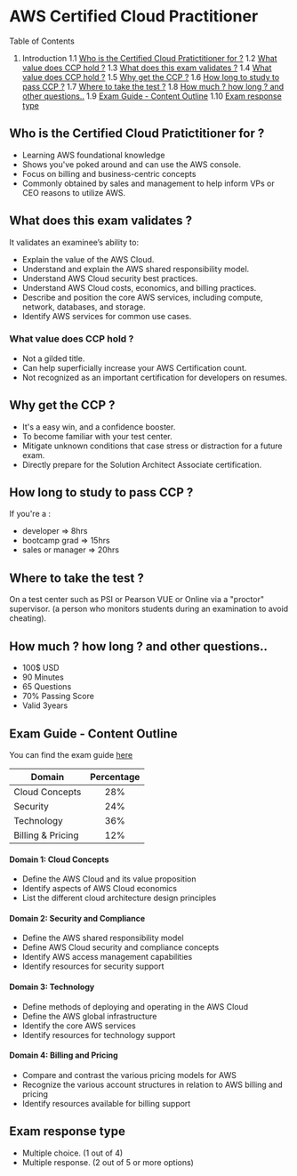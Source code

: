 # AWS Certified Cloud Practitioner
[//]: # (Current timestamp 10:00)

Table of Contents
1. Introduction
  1.1 [Who is the Certified Cloud Pratictitioner for ?](Who-is-the-Certified-Cloud-Pratictitioner-for-?)
  1.2 [What value does CCP hold ?](What-value-does-CCP-hold-?)
  1.3 [What does this exam validates ?](What-does-this-exam-validates-?)
  1.4 [What value does CCP hold ?](What-value-does-CCP-hold-?)
  1.5 [Why get the CCP ?](Why-get-the-CCP-?)
  1.6 [How long to study to pass CCP ?](How-long-to-study-to-pass-CCP-?)
  1.7 [Where to take the test ?](Where-to-take-the-test-?)
  1.8 [How much ? how long ? and other questions..](How-much-?-how-long-?-and-other-questions..)
  1.9 [Exam Guide - Content Outline](Exam-Guide---Content-Outline)
  1.10 [Exam response type](Exam-response-type)

## Who is the Certified Cloud Pratictitioner for ?
- Learning AWS foundational knowledge
- Shows you've poked around and can use the AWS console.
- Focus on billing and business-centric concepts
- Commonly obtained by sales and management to help inform VPs or CEO reasons to utilize AWS.

## What does this exam validates ?
It validates an examinee’s ability to:
- Explain the value of the AWS Cloud.
- Understand and explain the AWS shared responsibility model.
- Understand AWS Cloud security best practices.
- Understand AWS Cloud costs, economics, and billing practices.
- Describe and position the core AWS services, including compute, network, databases, and storage.
- Identify AWS services for common use cases.

### What value does CCP hold ?
- Not a gilded title.
- Can help superficially increase your AWS Certification count.
- Not recognized as an important certification for developers on resumes.

## Why get the CCP ?
- It's a easy win, and a confidence booster.
- To become familiar with your test center.
- Mitigate unknown conditions that case stress or distraction for a future exam.
- Directly prepare for the Solution Architect Associate certification.

## How long to study to pass CCP ?
If you're a :
- developer => 8hrs
- bootcamp grad => 15hrs
- sales or manager => 20hrs

## Where to take the test ?
On a test center such as PSI or Pearson VUE or Online via a "proctor" supervisor. (a person who monitors students during an examination to avoid cheating).

## How much ? how long ? and other questions..
- 100$ USD
- 90 Minutes
- 65 Questions
- 70% Passing Score
- Valid 3years

## Exam Guide - Content Outline
You can find the exam guide [here](https://d1.awsstatic.com/training-and-certification/docs-cloud-practitioner/AWS-Certified-Cloud-Practitioner_Exam-Guide.pdf)

| Domain               | Percentage    |
| -------------------- |:-------------:|
| Cloud Concepts       | 28%           |
| Security             | 24%           |
| Technology           | 36%           |
| Billing & Pricing    | 12%           |

#### Domain 1: Cloud Concepts
- Define the AWS Cloud and its value proposition
- Identify aspects of AWS Cloud economics
- List the different cloud architecture design principles

#### Domain 2: Security and Compliance
- Define the AWS shared responsibility model
- Define AWS Cloud security and compliance concepts
- Identify AWS access management capabilities
- Identify resources for security support

#### Domain 3: Technology
- Define methods of deploying and operating in the AWS Cloud
- Define the AWS global infrastructure
- Identify the core AWS services
- Identify resources for technology support

#### Domain 4: Billing and Pricing
- Compare and contrast the various pricing models for AWS
- Recognize the various account structures in relation to AWS billing and pricing
- Identify resources available for billing support

## Exam response type
- Multiple choice. (1 out of 4)
- Multiple response. (2 out of 5 or more options)

